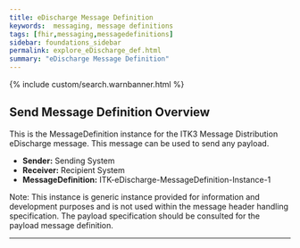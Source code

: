 ```yaml
---
title: eDischarge Message Definition
keywords:  messaging, message definitions
tags: [fhir,messaging,messagedefinitions]
sidebar: foundations_sidebar
permalink: explore_eDischarge_def.html
summary: "eDischarge Message Definition"
---
```


{% include custom/search.warnbanner.html %}

## Send Message Definition Overview ##

This is the MessageDefinition instance for the ITK3 Message Distribution eDischarge message. This message can be used to send any payload. 

- **Sender:**  Sending System
- **Receiver:** Recipient System
- **MessageDefinition:** ITK-eDischarge-MessageDefinition-Instance-1

Note: This instance is generic instance provided for information and development purposes and is not used within the message header handling specification. The payload specification should be consulted for the payload message definition.  

<script src="https://gist.github.com/IOPS-DEV/ComingSoon.js"></script>

---











